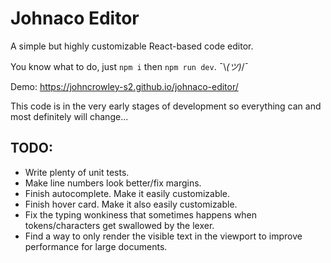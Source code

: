 # Johnaco Editor

A simple but highly customizable React-based code editor.

You know what to do, just `npm i` then `npm run dev`. ¯\\_(ツ)_/¯

Demo: https://johncrowley-s2.github.io/johnaco-editor/

This code is in the very early stages of development so everything can and most definitely will change...


## TODO:
- Write plenty of unit tests.
- Make line numbers look better/fix margins.
- Finish autocomplete. Make it easily customizable.
- Finish hover card. Make it also easily customizable.
- Fix the typing wonkiness that sometimes happens when tokens/characters get swallowed by the lexer.
- Find a way to only render the visible text in the viewport to improve performance for large documents.